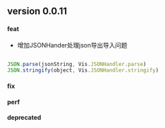 ## version 0.0.11

#### feat
* 增加JSONHander处理json导出导入问题 
``` js

JSON.parse(jsonString, Vis.JSONHandler.parse)
JSON.stringify(object, Vis.JSONHandler.stringify)

```
#### fix

#### perf

#### deprecated
